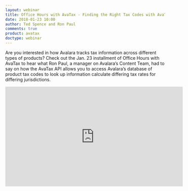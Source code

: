 ```yaml
---
layout: webinar
title: Office Hours with AvaTax - Finding the Right Tax Codes with AvaTax
date: 2018-01-23 10:00
author: Ted Spence and Ron Paul
comments: true
product: avatax
doctype: webinar
---
```


Are you interested in how Avalara tracks tax information across different types of products? Check out the Jan. 23 installment of Office Hours with AvaTax to hear what Ron Paul, a manager on Avalara’s Content Team, had to say on how the AvaTax API allows you to access Avalara’s database of product tax codes to look up information calculate differing tax rates for differing jurisdictions.

<iframe width="560" height="315" src="https://www.youtube.com/embed/4haeGRupv5k" frameborder="0" allow="autoplay; encrypted-media" allowfullscreen></iframe>
